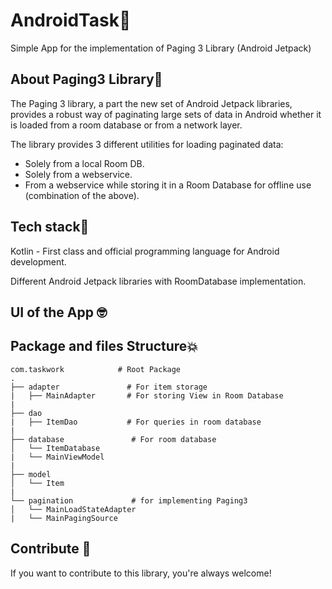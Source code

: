 # AndroidTask🌱
Simple App for the implementation of Paging 3 Library (Android Jetpack)

## About Paging3 Library🌻
The Paging 3 library, a part the new set of Android Jetpack libraries, provides a robust way of paginating large sets of data in Android whether it is loaded from a room database or from a network layer.

The library provides 3 different utilities for loading paginated data:

- Solely from a local Room DB.
- Solely from a webservice.
- From a webservice while storing it in a Room Database for offline use (combination of the above).


## Tech stack🦾
Kotlin - First class and official programming language for Android development.

Different Android Jetpack libraries with RoomDatabase implementation.

## UI of the App 🤓

## Package and files Structure💥

    com.taskwork            # Root Package
    .
    ├── adapter               # For item storage
    |   ├── MainAdapter       # For storing View in Room Database
    |
    ├── dao
    |   ├── ItemDao           # For queries in room database
    |
    ├── database               # For room database
    │   └── ItemDatabase    
    |   └── MainViewModel 
    |
    ├── model
    │   └── Item 
    |
    └── pagination             # for implementing Paging3
    │   └── MainLoadStateAdapter
    |   └── MainPagingSource
    
    
   
   
## Contribute 🤝

If you want to contribute to this library, you're always welcome!

    
    
 



